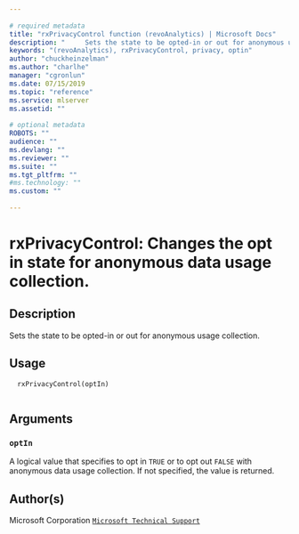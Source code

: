 ```yaml
--- 
 
# required metadata 
title: "rxPrivacyControl function (revoAnalytics) | Microsoft Docs" 
description: "     Sets the state to be opted-in or out for anonymous usage collection. " 
keywords: "(revoAnalytics), rxPrivacyControl, privacy, optin" 
author: "chuckheinzelman"
ms.author: "charlhe" 
manager: "cgronlun" 
ms.date: 07/15/2019
ms.topic: "reference" 
ms.service: mlserver
ms.assetid: "" 
 
# optional metadata 
ROBOTS: "" 
audience: "" 
ms.devlang: "" 
ms.reviewer: "" 
ms.suite: "" 
ms.tgt_pltfrm: "" 
#ms.technology: "" 
ms.custom: "" 
 
--- 
```

 
 
 # rxPrivacyControl: Changes the opt in state for anonymous data usage collection. 
 ## Description
 
Sets the state to be opted-in or out for anonymous usage collection.
 
 
 ## Usage

```   
  rxPrivacyControl(optIn)
 
```
 
 ## Arguments

   
    
 ### `optIn`
 A logical value that specifies to opt in `TRUE` or to opt out `FALSE` with anonymous data usage collection. If not specified, the value is returned. 
  
 
 
 ## Author(s)
 Microsoft Corporation [`Microsoft Technical Support`](https://go.microsoft.com/fwlink/?LinkID=698556&clcid=0x409)
 
 
 
 
